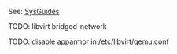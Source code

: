 See: [SysGuides](https://sysguides.com/install-kvm-on-linux/)

TODO: libvirt bridged-network

TODO: disable apparmor in /etc/libvirt/qemu.conf

